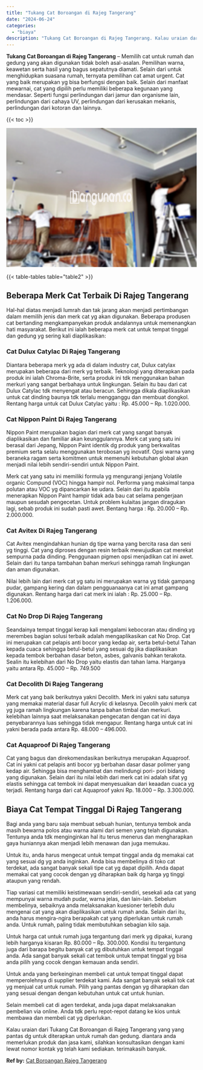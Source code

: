 ```yaml
---
title: "Tukang Cat Boroangan di Rajeg Tangerang"
date: "2024-06-24"
categories: 
  - "biaya"
description: "Tukang Cat Boroangan di Rajeg Tangerang. Kalau uraian dari Tukang Cat Boroangan di Rajeg Tangerang yang yang pantas dg untuk diterapkan untuk rumah dan gedun..."
---
```


**Tukang Cat Boroangan di Rajeg Tangerang** – Memilih cat untuk rumah dan gedung yang akan digunakan tidak boleh asal-asalan. Pemilihan warna, keawetan serta hasil yang bagus sepatutnya diamati. Selain dari untuk menghidupkan suasana rumah, ternyata pemilihan cat amat urgent. Cat yang baik merupakan yg bisa berfungsi dengan baik. Selain dari manfaat mewarnai, cat yang dipilih perlu memiliki beberapa kegunaan yang mendasar. Seperti fungsi perlindungan dari jamur dan organisme lain, perlindungan dari cahaya UV, perlindungan dari kerusakan mekanis, perlindungan dari kotoran dan lainnya.

{{< toc >}}

![Tukang Cat Boroangan di Rajeg Tangerang](/images/jasa-cat-murah27.png)

{{< table-tables table="table2" >}}

## Beberapa Merk Cat Terbaik Di Rajeg Tangerang

Hal-hal diatas menjadi lumrah dan tak jarang akan menjadi pertimbangan dalam memilih jenis dan merk cat yg akan digunakan. Beberapa produsen cat bertanding mengkampanyekan produk andalannya untuk memenangkan hati masyarakat. Berikut ini ialah beberapa merk cat untuk tempat tinggal dan gedung yg sering kali diaplikasikan:

### Cat Dulux Catylac Di Rajeg Tangerang

Diantara beberapa merk yg ada di dalam industry cat, Dulux catylax merupakan beberapa dari merk yg terbaik. Teknologi yang diterapkan pada produk ini ialah Chroma-Brite, serta produk ini tdk menggunakan bahan merkuri yang sangat berbahaya untuk lingkungan. Selain itu bau dari cat Dulux Catylac tdk menyengat atau beracun. Sehingga dikala diaplikasikan untuk cat dinding baunya tdk terlalu mengganggu dan membuat dongkol. Rentang harga untuk cat Dulux Catylac yaitu : Rp. 45.000 – Rp. 1.020.000.

### Cat Nippon Paint Di Rajeg Tangerang

Nippon Paint merupakan bagian dari merk cat yang sangat banyak diaplikasikan dan familiar akan keunggulannya. Merk cat yang satu ini berasal dari Jepang, Nippon Paint identik dg produk yang berkwalitas premium serta selalu menggunakan terobosan yg inovatif. Opsi warna yang beraneka ragam serta komitmen untuk memenuhi kebutuhan global akan menjadi nilai lebih sendiri-sendiri untuk Nippon Paint.

Merk cat yang satu ini memiliki formula yg mengurangi jenjang Volatile organic Compund (VOC) hingga hampir nol. Performa yang maksimal tanpa polutan atau VOC yg dipancarkan ke udara. Selain dari itu apabila menerapkan Nippon Paint hampir tidak ada bau cat selama pengerjaan maupun sesudah pengecetan. Untuk problem kulaitas jangan diragukan lagi, sebab produk ini sudah pasti awet. Bentang harga : Rp. 20.000 – Rp. 2.000.000.

### Cat Avitex Di Rajeg Tangerang

Cat Avitex mengindahkan hunian dg tipe warna yang bercita rasa dan seni yg tinggi. Cat yang diproses dengan resin terbaik mewujudkan cat merekat sempurna pada dinding. Penggunaan pigmen opsi menjadikan cat ini awet. Selain dari itu tanpa tambahan bahan merkuri sehingga ramah lingkungan dan aman digunakan.

Nilai lebih lain dari merk cat yg satu ini merupakan warna yg tidak gampang pudar, gampang kering dan dalam pengguanaanya cat ini amat gampang digunakan. Rentang harga dari cat merk ini ialah : Rp. 25.000 – Rp. 1.206.000.

### Cat No Drop Di Rajeg Tangerang

Seandainya tempat tinggal kerap kali mengalami kebocoran atau dinding yg merembes bagian solusi terbaik adalah mengaplikasikan cat No Drop. Cat ini merupakan cat pelapis anti bocor yang kedap air, serta betul-betul Tahan kepada cuaca sehingga betul-betul yang sesuai dg jika diaplikasikan kepada tembok berbahan dasar beton, asbes, galvanis bahkan terakota. Sealin itu kelebihan dari No Drop yaitu elastis dan tahan lama. Harganya yaitu antara Rp. 45.000 – Rp. 749.500

### Cat Decolith Di Rajeg Tangerang

Merk cat yang baik berikutnya yakni Decolith. Merk ini yakni satu satunya yang memakai material dasar full Acrylic di kelasnya. Decolih yakni merk cat yg juga ramah lingkungan karena tanpa bahan timbal dan merkuri. kelebihan lainnya saat melaksanakan pengecatan dengan cat ini daya penyebarannya luas sehingga tidak mengapur. Rentang harga untuk cat ini yakni berada pada antara Rp. 48.000 – 496.000.

### Cat Aquaproof Di Rajeg Tangerang

Cat yang bagus dan direkomendasikan berikutnya merupakan Aquaproof. Cat ini yakni cat pelapis anti bocor yg berbahan dasar dasar polimer yang kedap air. Sehingga bisa menghambat dan melindungi pori- pori bidang yang digunakan. Selain dari itu nilai lebih dari merk cat ini adalah sifat yg elastis sehingga cat tembok ini dapat menyesuaikan dari keaadan cuaca yg terjadi. Rentang harga dari cat Aquaproof yakni Rp. 18.000 – Rp. 3.300.000.

## Biaya Cat Tempat Tinggal Di Rajeg Tangerang

Bagi anda yang baru saja membuat sebuah hunian, tentunya tembok anda masih bewarna polos atau warna alami dari semen yang telah digunakan. Tentunya anda tdk menginginkan hal itu terus menerus dan mengharapkan gaya huniannya akan menjadi lebih menawan dan juga memukau.

Untuk itu, anda harus mengecat untuk tempat tinggal anda dg memakai cat yang sesuai dg yg anda inginkan. Anda bisa membelinya di toko cat terdekat, ada sangat banyak sekali tipe cat yg dapat dipilih. Anda dapat memakai cat yang cocok dengan yg diharapkan baik dg harga yg tinggi ataupun yang rendah.

Tiap variasi cat memiliki keistimewaan sendiri-sendiri, sesekali ada cat yang mempunyai warna mudah pudar, warna jelas, dan lain-lain. Sebelum membelinya, sebaiknya anda melaksanakan kuesioner terlebih dulu mengenai cat yang akan diaplikasikan untuk rumah anda. Selain dari itu, anda harus mengira-ngira berapakah cat yang diperlukan untuk rumah anda. Untuk rumah, paling tidak membutuhkan sebagian kilo saja.

Untuk harga cat untuk rumah juga tergantung dari merk yg dipakai, kurang lebih harganya kisaran Rp. 80.000 – Rp. 300.000. Kondisi itu tergantung juga dari barapa begitu banyak cat yg dibutuhkan untuk tempat tinggal anda. Ada sangat banyak sekali cat tembok untuk tempat tinggal yg bisa anda pilih yang cocok dengan kemauan anda sendiri.

Untuk anda yang berkeinginan membeli cat untuk tempat tinggal dapat memperolehnya di supplier terdekat kami. Ada sangat banyak sekali tok cat yg menjual cat untuk rumah. Pilih yang pantas dengan yg diharapkan dan yang sesuai dengan dengan kebutuhan untuk cat untuk hunian.

Selain membeli cat di agen terdekat, anda juga dapat melaksanakan pembelian via online. Anda tdk perlu repot-repot datang ke kios untuk membawa dan membeli cat yg diperlukan.

Kalau uraian dari Tukang Cat Boroangan di Rajeg Tangerang yang yang pantas dg untuk diterapkan untuk rumah dan gedung. diantara anda memerlukan produk dan jasa kami, silahkan konsultasikan dengan kami lewat nomor kontak yg telah kami sediakan. terimakasih banyak.

**Ref by:** [Cat Boroangan Rajeg Tangerang](https://id.wikipedia.org/wiki/Cat)
